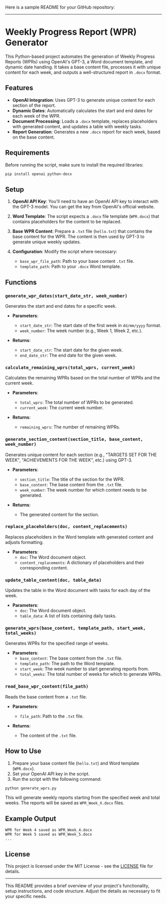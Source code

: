 

Here is a sample README for your GitHub repository:

---

# Weekly Progress Report (WPR) Generator

This Python-based project automates the generation of Weekly Progress Reports (WPRs) using OpenAI's GPT-3, a Word document template, and dynamic date handling. It takes a base content file, processes it with unique content for each week, and outputs a well-structured report in `.docx` format.

## Features

- **OpenAI Integration**: Uses GPT-3 to generate unique content for each section of the report.
- **Dynamic Dates**: Automatically calculates the start and end dates for each week of the WPR.
- **Document Processing**: Loads a `.docx` template, replaces placeholders with generated content, and updates a table with weekly tasks.
- **Report Generation**: Generates a new `.docx` report for each week, based on the base content.

## Requirements

Before running the script, make sure to install the required libraries:

```bash
pip install openai python-docx
```

## Setup

1. **OpenAI API Key**: You'll need to have an OpenAI API key to interact with the GPT-3 model. You can get the key from OpenAI's official website.

2. **Word Template**: The script expects a `.docx` file template (`WPR.docx`) that contains placeholders for the content to be replaced.

3. **Base WPR Content**: Prepare a `.txt` file (`hello.txt`) that contains the base content for the WPR. The content is then used by GPT-3 to generate unique weekly updates.

4. **Configuration**: Modify the script where necessary:
    - `base_wpr_file_path`: Path to your base content `.txt` file.
    - `template_path`: Path to your `.docx` Word template.

## Functions

### `generate_wpr_dates(start_date_str, week_number)`
Generates the start and end dates for a specific week.

- **Parameters**: 
    - `start_date_str`: The start date of the first week in `dd/mm/yyyy` format.
    - `week_number`: The week number (e.g., Week 1, Week 2, etc.).
  
- **Returns**: 
    - `start_date_str`: The start date for the given week.
    - `end_date_str`: The end date for the given week.

### `calculate_remaining_wprs(total_wprs, current_week)`
Calculates the remaining WPRs based on the total number of WPRs and the current week.

- **Parameters**: 
    - `total_wprs`: The total number of WPRs to be generated.
    - `current_week`: The current week number.
  
- **Returns**: 
    - `remaining_wprs`: The number of remaining WPRs.

### `generate_section_content(section_title, base_content, week_number)`
Generates unique content for each section (e.g., "TARGETS SET FOR THE WEEK", "ACHIEVEMENTS FOR THE WEEK", etc.) using GPT-3.

- **Parameters**: 
    - `section_title`: The title of the section for the WPR.
    - `base_content`: The base content from the `.txt` file.
    - `week_number`: The week number for which content needs to be generated.
  
- **Returns**: 
    - The generated content for the section.

### `replace_placeholders(doc, content_replacements)`
Replaces placeholders in the Word template with generated content and adjusts formatting.

- **Parameters**: 
    - `doc`: The Word document object.
    - `content_replacements`: A dictionary of placeholders and their corresponding content.
  
### `update_table_content(doc, table_data)`
Updates the table in the Word document with tasks for each day of the week.

- **Parameters**: 
    - `doc`: The Word document object.
    - `table_data`: A list of lists containing daily tasks.

### `generate_wprs(base_content, template_path, start_week, total_weeks)`
Generates WPRs for the specified range of weeks.

- **Parameters**: 
    - `base_content`: The base content from the `.txt` file.
    - `template_path`: The path to the Word template.
    - `start_week`: The week number to start generating reports from.
    - `total_weeks`: The total number of weeks for which to generate WPRs.

### `read_base_wpr_content(file_path)`
Reads the base content from a `.txt` file.

- **Parameters**: 
    - `file_path`: Path to the `.txt` file.
  
- **Returns**: 
    - The content of the `.txt` file.

## How to Use

1. Prepare your base content file (`hello.txt`) and Word template (`WPR.docx`).
2. Set your OpenAI API key in the script.
3. Run the script with the following command:

```bash
python generate_wprs.py
```

This will generate weekly reports starting from the specified week and total weeks. The reports will be saved as `WPR_Week_X.docx` files.

## Example Output

```
WPR for Week 4 saved as WPR_Week_4.docx
WPR for Week 5 saved as WPR_Week_5.docx
...
```

## License

This project is licensed under the MIT License - see the [LICENSE](LICENSE) file for details.

---

This README provides a brief overview of your project's functionality, setup instructions, and code structure. Adjust the details as necessary to fit your specific needs.
